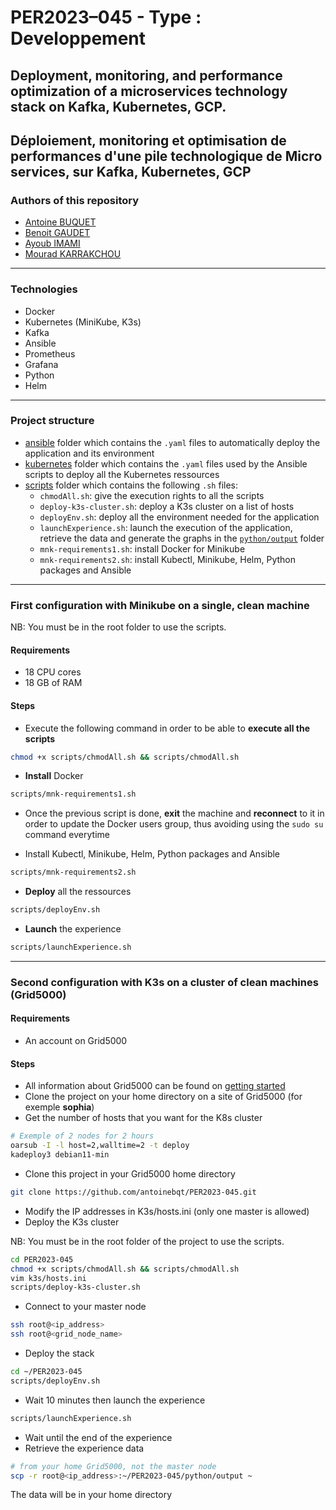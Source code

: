 # PER2023–045 - Type : Developpement
## Deployment, monitoring, and performance optimization of a microservices technology stack on Kafka, Kubernetes, GCP.
## Déploiement, monitoring et optimisation de performances d'une pile technologique de Micro services, sur Kafka, Kubernetes, GCP

### Authors of this repository
- [Antoine BUQUET](https://github.com/antoinebqt)
- [Benoit GAUDET](https://github.com/BenoitGAUDET38)
- [Ayoub IMAMI](https://github.com/AyoubIMAMI)
- [Mourad KARRAKCHOU](https://github.com/MouradKarrakchou)

---

### Technologies
- Docker
- Kubernetes (MiniKube, K3s)
- Kafka
- Ansible
- Prometheus
- Grafana
- Python
- Helm

---

### Project structure
- [ansible](https://github.com/antoinebqt/TER/tree/master/ansible) folder which contains the `.yaml` files to automatically deploy the application and its environment
- [kubernetes](https://github.com/antoinebqt/TER/tree/master/kubernetes) folder which contains the `.yaml` files used by the Ansible scripts to deploy all the Kubernetes ressources
- [scripts](https://github.com/antoinebqt/TER/tree/master/scripts) folder which contains the following `.sh` files:
  - `chmodAll.sh`: give the execution rights to all the scripts
  - `deploy-k3s-cluster.sh`: deploy a K3s cluster on a list of hosts
  - `deployEnv.sh`: deploy all the environment needed for the application
  - `launchExperience.sh`: launch the execution of the application, retrieve the data and generate the graphs in the [`python/output`](https://github.com/antoinebqt/TER/tree/master/python/output) folder
  - `mnk-requirements1.sh`: install Docker for Minikube
  - `mnk-requirements2.sh`: install Kubectl, Minikube, Helm, Python packages and Ansible

---
 
### First configuration with Minikube on a single, clean machine
NB: You must be in the root folder to use the scripts.

#### Requirements
- 18 CPU cores
- 18 GB of RAM

#### Steps

- Execute the following command in order to be able to **execute all the scripts**
```bash
chmod +x scripts/chmodAll.sh && scripts/chmodAll.sh
```
- **Install** Docker
```bash
scripts/mnk-requirements1.sh
```
- Once the previous script is done, **exit** the machine and **reconnect** to it in order to update the Docker users group, thus avoiding using the `sudo su` command everytime


- Install Kubectl, Minikube, Helm, Python packages and Ansible
```bash
scripts/mnk-requirements2.sh
```
- **Deploy** all the ressources
```bash
scripts/deployEnv.sh
```

- **Launch** the experience
```bash
scripts/launchExperience.sh
```

---

### Second configuration with K3s on a cluster of clean machines (Grid5000)

#### Requirements
- An account on Grid5000

#### Steps
- All information about Grid5000 can be found on [getting started](https://www.grid5000.fr/w/Getting_Started)
- Clone the project on your home directory on a site of Grid5000 (for exemple **sophia**)
- Get the number of hosts that you want for the K8s cluster
```bash
# Exemple of 2 nodes for 2 hours
oarsub -I -l host=2,walltime=2 -t deploy
kadeploy3 debian11-min
```
- Clone this project in your Grid5000 home directory
```bash
git clone https://github.com/antoinebqt/PER2023-045.git
```
- Modify the IP addresses in K3s/hosts.ini (only one master is allowed)
- Deploy the K3s cluster

NB: You must be in the root folder of the project to use the scripts.
```bash
cd PER2023-045
chmod +x scripts/chmodAll.sh && scripts/chmodAll.sh
vim k3s/hosts.ini
scripts/deploy-k3s-cluster.sh
```
- Connect to your master node
```bash
ssh root@<ip_address>
ssh root@<grid_node_name>
```
- Deploy the stack
```bash
cd ~/PER2023-045
scripts/deployEnv.sh
```
- Wait 10 minutes then launch the experience
```bash
scripts/launchExperience.sh
```
- Wait until the end of the experience
- Retrieve the experience data
```bash
# from your home Grid5000, not the master node
scp -r root@<ip_address>:~/PER2023-045/python/output ~
```
The data will be in your home directory

